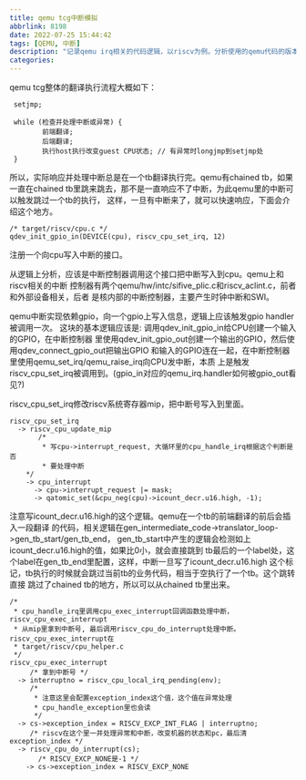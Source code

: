 ```yaml
---
title: qemu tcg中断模拟
abbrlink: 8198
date: 2022-07-25 15:44:42
tags: [QEMU, 中断]
description: "记录qemu irq相关的代码逻辑，以riscv为例。分析使用的qemu代码的版本是6.2.0。"
categories:
---
```


qemu tcg整体的翻译执行流程大概如下：
```
 setjmp;

 while (检查并处理中断或异常) {
        前端翻译;
        后端翻译;
        执行host执行改变guest CPU状态; // 有异常时longjmp到setjmp处
 }
```
所以，实际响应并处理中断总是在一个tb翻译执行完。qemu有chained tb，如果一直在chained
tb里跳来跳去，那不是一直响应不了中断，为此qemu里的中断可以触发跳过一个tb的执行，
这样，一旦有中断来了，就可以快速响应，下面会介绍这个地方。

```
/* target/riscv/cpu.c */
qdev_init_gpio_in(DEVICE(cpu), riscv_cpu_set_irq, 12)
```
注册一个向cpu写入中断的接口。

从逻辑上分析，应该是中断控制器调用这个接口把中断写入到cpu。qemu上和riscv相关的中断
控制器有两个qemu/hw/intc/sifive_plic.c和riscv_aclint.c，前者和外部设备相关，后者
是核内部的中断控制器，主要产生时钟中断和SWI。

qemu中断实现依赖gpio，向一个gpio上写入信息，逻辑上应该触发gpio handler被调用一次。
这块的基本逻辑应该是: 调用qdev_init_gpio_in给CPU创建一个输入的GPIO，在中断控制器
里使用qdev_init_gpio_out创建一个输出的GPIO，然后使用qdev_connect_gpio_out把输出GPIO
和输入的GPIO连在一起，在中断控制器里使用qemu_set_irq/qemu_raise_irq向CPU发中断，本质
上是触发riscv_cpu_set_irq被调用到。(gpio_in对应的qemu_irq.handler如何被gpio_out看见?)

riscv_cpu_set_irq修改riscv系统寄存器mip，把中断号写入到里面。
```
riscv_cpu_set_irq
  -> riscv_cpu_update_mip
       /*
        * 写cpu->interrupt_request, 大循环里的cpu_handle_irq根据这个判断是否
        * 要处理中断
	*/
    -> cpu_interrupt
      -> cpu->interrupt_request |= mask;
      -> qatomic_set(&cpu_neg(cpu)->icount_decr.u16.high, -1);
```
注意写icount_decr.u16.high的这个逻辑。qemu在一个tb的前端翻译的前后会插入一段翻译
的代码，相关逻辑在gen_intermediate_code->translator_loop->gen_tb_start/gen_tb_end，
gen_tb_start中产生的逻辑会检测如上icount_decr.u16.high的值，如果比0小，就会直接跳到
tb最后的一个label处，这个label在gen_tb_end里配置，这样，中断一旦写了icount_decr.u16.high
这个标记，tb执行的时候就会跳过当前tb的业务代码，相当于空执行了一个tb。这个跳转直接
跳过了chained tb的地方，所以可以从chained tb里出来。
```
/*
 * cpu_handle_irq里调用cpu_exec_interrupt回调函数处理中断，riscv_cpu_exec_interrupt
 * 从mip里拿到中断号, 最后调用riscv_cpu_do_interrupt处理中断。riscv_cpu_exec_interrupt在
 * target/riscv/cpu_helper.c
 */
riscv_cpu_exec_interrupt
     /* 拿到中断号 */
  -> interruptno = riscv_cpu_local_irq_pending(env);
     /*
      * 注意这里会配置exception_index这个值，这个值在异常处理
      * cpu_handle_exception里也会读
      */
  -> cs->exception_index = RISCV_EXCP_INT_FLAG | interruptno;
     /* riscv在这个里一并处理异常和中断，改变机器的状态和pc，最后清exception_index */
  -> riscv_cpu_do_interrupt(cs);
       /* RISCV_EXCP_NONE是-1 */
    -> cs->exception_index = RISCV_EXCP_NONE
```
